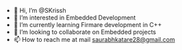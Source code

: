 - 👋 Hi, I’m @SKrissh
- 👀 I’m interested in Embedded Development
- 🌱 I’m currently learning Firmare development in C++
- 💞️ I’m looking to collaborate on Embedded projects
- 📫 How to reach me at mail saurabhkatare28@gmail.com

<!---
SKrissh/SKrissh is a ✨ special ✨ repository because its `README.md` (this file) appears on your GitHub profile.
You can click the Preview link to take a look at your changes.
--->
